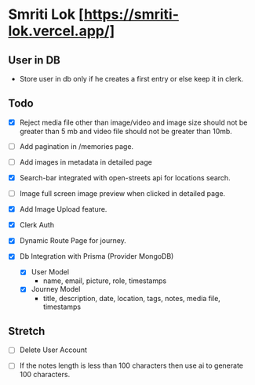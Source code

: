 # Smriti Lok [https://smriti-lok.vercel.app/]

## User in DB

- Store user in db only if he creates a first entry or else keep it in clerk.

## Todo

- [x] Reject media file other than image/video and image size should not be greater than 5 mb and video file should not be greater than 10mb.

- [ ] Add pagination in /memories page.

- [ ] Add images in metadata in detailed page

- [x] Search-bar integrated with open-streets api for locations search.

- [ ] Image full screen image preview when clicked in detailed page.

- [x] Add Image Upload feature.

- [x] Clerk Auth

- [x] Dynamic Route Page for journey.

- [x] Db Integration with Prisma (Provider MongoDB)

  - [x] User Model
    - name, email, picture, role, timestamps
  - [x] Journey Model
    - title, description, date, location, tags, notes, media file, timestamps

## Stretch

- [ ] Delete User Account

- [ ] If the notes length is less than 100 characters then use ai to generate 100 characters.
